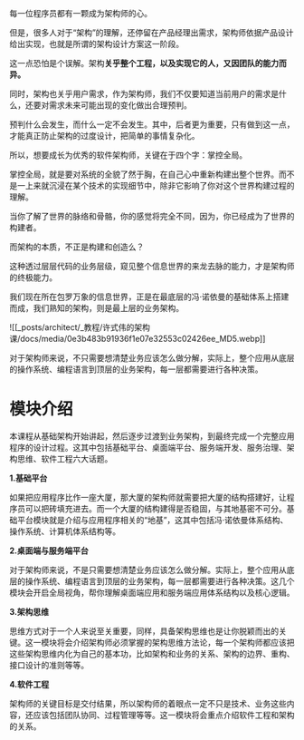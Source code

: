 每一位程序员都有一颗成为架构师的心。

但是，很多人对于“架构”的理解，还停留在产品经理出需求，架构师依据产品设计给出实现，也就是所谓的架构设计方案这一阶段。

这一点恐怕是个误解。架构**关乎整个工程，以及实现它的人，又因团队的能力而异。**

同时，架构也关乎用户需求，作为架构师，我们不仅要知道当前用户的需求是什么，还要对需求未来可能出现的变化做出合理预判。

预判什么会发生，而什么一定不会发生。其中，后者更为重要，只有做到这一点，才能真正防止架构的过度设计，把简单的事情复杂化。

所以，想要成长为优秀的软件架构师，关键在于四个字：掌控全局。

掌控全局，就是要对系统的全貌了然于胸，在自己心中重新构建出整个世界。而不是一上来就沉浸在某个技术的实现细节中，除非它影响了你对这个世界构建过程的理解。

当你了解了世界的脉络和骨骼，你的感觉将完全不同，因为，你已经成为了世界的构建者。

而架构的本质，不正是构建和创造么？

这种透过层层代码的业务层级，窥见整个信息世界的来龙去脉的能力，才是架构师的终极能力。

我们现在所在包罗万象的信息世界，正是在最底层的冯·诺依曼的基础体系上搭建而成，我们熟知的架构，则是最上层的业务架构。

![[_posts/architect/_教程/许式伟的架构课/docs/media/0e3b483b91936f1e07e32553c02426ee_MD5.webp]]

对于架构师来说，不只需要想清楚业务应该怎么做分解，实际上，整个应用从底层的操作系统、编程语言到顶层的业务架构，每一层都需要进行各种决策。

# 模块介绍

本课程从基础架构开始讲起，然后逐步过渡到业务架构，到最终完成一个完整应用程序的设计过程。这其中包括基础平台、桌面端平台、服务端开发、服务治理、架构思维、软件工程六大话题。

**1.基础平台**

如果把应用程序比作一座大厦，那大厦的架构师就需要把大厦的结构搭建好，让程序员可以把砖填充进去。而一个大厦的结构建得是否稳固，与其地基密不可分。基础平台模块就是介绍与应用程序相关的“地基”，这其中包括冯·诺依曼体系结构、操作系统、计算机体系结构等。

**2.桌面端与服务端平台**

对于架构师来说，不是只需要想清楚业务应该怎么做分解。实际上，整个应用从底层的操作系统、编程语言到顶层的业务架构，每一层都需要进行各种决策。这几个模块会开启全局视角，帮你理解桌面端应用和服务端应用体系结构以及核心逻辑。

**3.架构思维**

思维方式对于一个人来说至关重要，同样，具备架构思维也是让你脱颖而出的关键。这一模块将会介绍架构师必须掌握的架构思维方法论，每一个架构师都应该把这些架构思维内化为自己的基本功，比如架构和业务的关系、架构的边界、重构、接口设计的准则等等。

**4.软件工程**

架构师的关键目标是交付结果，所以架构师的着眼点一定不只是技术、业务这些内容，还应该包括团队协同、过程管理等等。这一模块将会重点介绍软件工程和架构的关系。